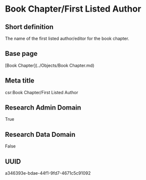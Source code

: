 # Book Chapter/First Listed Author
## Short definition
The name of the first listed author/editor for the book chapter.
## Base page
[Book Chapter](../Objects/Book Chapter.md)
## Meta title
csr:Book Chapter/First Listed Author
## Research Admin Domain
True
## Research Data Domain
False
## UUID
a346393e-bdae-44f1-9fd7-4671c5c91092
